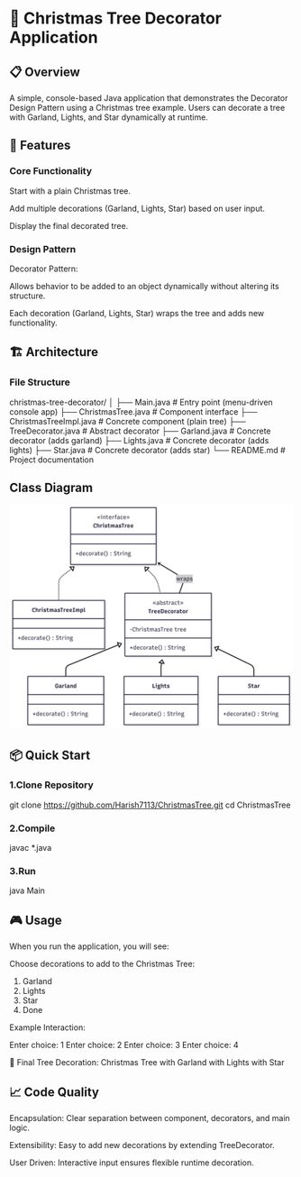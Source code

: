 # 🎄 Christmas Tree Decorator Application

## 📋 Overview

A simple, console-based Java application that demonstrates the Decorator Design Pattern using a Christmas tree example.
Users can decorate a tree with Garland, Lights, and Star dynamically at runtime.

## 🚀 Features

### Core Functionality

Start with a plain Christmas tree.

Add multiple decorations (Garland, Lights, Star) based on user input.

Display the final decorated tree.

### Design Pattern

Decorator Pattern:

Allows behavior to be added to an object dynamically without altering its structure.

Each decoration (Garland, Lights, Star) wraps the tree and adds new functionality.

## 🏗️ Architecture

### File Structure

christmas-tree-decorator/
│
├── Main.java # Entry point (menu-driven console app)
├── ChristmasTree.java # Component interface
├── ChristmasTreeImpl.java # Concrete component (plain tree)
├── TreeDecorator.java # Abstract decorator
├── Garland.java # Concrete decorator (adds garland)
├── Lights.java # Concrete decorator (adds lights)
├── Star.java # Concrete decorator (adds star)
└── README.md # Project documentation

## Class Diagram

<img src="ClassDiagram.png">

## 📦 Quick Start

### 1.Clone Repository

git clone https://github.com/Harish7113/ChristmasTree.git
cd ChristmasTree

### 2.Compile

javac \*.java

### 3.Run

java Main

## 🎮 Usage

When you run the application, you will see:

Choose decorations to add to the Christmas Tree:

1. Garland
2. Lights
3. Star
4. Done

Example Interaction:

Enter choice: 1
Enter choice: 2
Enter choice: 3
Enter choice: 4

🎄 Final Tree Decoration: Christmas Tree with Garland with Lights with Star

## 📈 Code Quality

Encapsulation: Clear separation between component, decorators, and main logic.

Extensibility: Easy to add new decorations by extending TreeDecorator.

User Driven: Interactive input ensures flexible runtime decoration.
